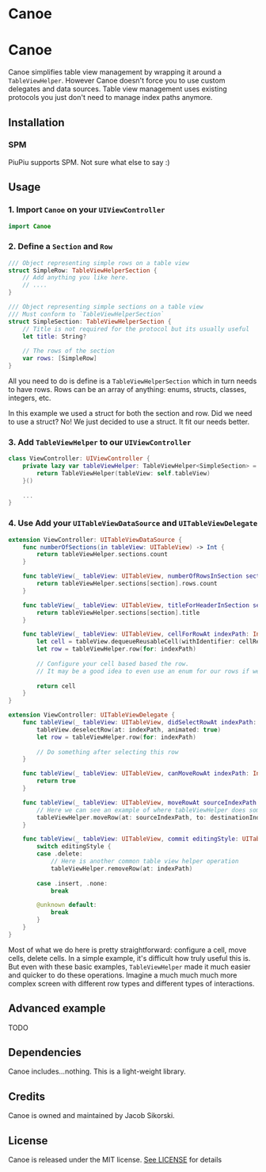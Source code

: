 # Canoe

Canoe
============

Canoe simplifies table view management by wrapping it around a `TableViewHelper`. However Canoe doesn't force you to use custom delegates and data sources. Table view management uses existing protocols you just don't need to manage index paths anymore.

## Installation

### SPM

PiuPiu supports SPM. Not sure what else to say :)

## Usage

### 1. Import `Canoe` on your `UIViewController`

```swift
import Canoe
```

### 2. Define a `Section` and `Row`

```swift
/// Object representing simple rows on a table view
struct SimpleRow: TableViewHelperSection {
    // Add anything you like here.
    // ....
}

/// Object representing simple sections on a table view
/// Must conform to `TableViewHelperSection`
struct SimpleSection: TableViewHelperSection {
    // Title is not required for the protocol but its usually useful
    let title: String?
    
    // The rows of the section
    var rows: [SimpleRow]
}
```

All you need to do is define is a `TableViewHelperSection` which in turn needs to have rows. Rows can be an array of anything: enums, structs, classes, integers, etc.

In this example we used a struct for both the section and row. Did we need to use a struct? No! We just decided to use a struct. It fit our needs better.

### 3. Add `TableViewHelper` to our `UIViewController`

```swift
class ViewController: UIViewController {
    private lazy var tableViewHelper: TableViewHelper<SimpleSection> = {
        return TableViewHelper(tableView: self.tableView)
    }()
    
    ...
}
```

### 4. Use Add your `UITableViewDataSource` and `UITableViewDelegate`

```swift
extension ViewController: UITableViewDataSource {
    func numberOfSections(in tableView: UITableView) -> Int {
        return tableViewHelper.sections.count
    }

    func tableView(_ tableView: UITableView, numberOfRowsInSection section: Int) -> Int {
        return tableViewHelper.sections[section].rows.count
    }

    func tableView(_ tableView: UITableView, titleForHeaderInSection section: Int) -> String? {
        return tableViewHelper.sections[section].title
    }

    func tableView(_ tableView: UITableView, cellForRowAt indexPath: IndexPath) -> UITableViewCell {
        let cell = tableView.dequeueReusableCell(withIdentifier: cellReuseIdentifier, for: indexPath)
        let row = tableViewHelper.row(for: indexPath)
        
        // Configure your cell based based the row.
        // It may be a good idea to even use an enum for our rows if we're supporting different types of cells
        
        return cell
    }
}
```

```swift
extension ViewController: UITableViewDelegate {
    func tableView(_ tableView: UITableView, didSelectRowAt indexPath: IndexPath) {
        tableView.deselectRow(at: indexPath, animated: true)
        let row = tableViewHelper.row(for: indexPath)
        
        // Do something after selecting this row
    }

    func tableView(_ tableView: UITableView, canMoveRowAt indexPath: IndexPath) -> Bool {
        return true
    }

    func tableView(_ tableView: UITableView, moveRowAt sourceIndexPath: IndexPath, to destinationIndexPath: IndexPath) {
        // Here we can see an example of where tableViewHelper does some common things for us
        tableViewHelper.moveRow(at: sourceIndexPath, to: destinationIndexPath)
    }

    func tableView(_ tableView: UITableView, commit editingStyle: UITableViewCell.EditingStyle, forRowAt indexPath: IndexPath) {
        switch editingStyle {
        case .delete:
            // Here is another common table view helper operation
            tableViewHelper.removeRow(at: indexPath)
            
        case .insert, .none:
            break

        @unknown default:
            break
        }
    }
}
```

Most of what we do here is pretty straightforward: configure a cell, move cells, delete cells. In a simple example, it's difficult how truly useful this is. 
But even with these basic examples, `TableViewHelper` made it much easier and quicker to do these operations. 
Imagine a much much much more complex screen with different row types and different types of interactions.

## Advanced example
TODO

## Dependencies

Canoe includes...nothing. This is a light-weight library.

## Credits

Canoe is owned and maintained by Jacob Sikorski.

## License

Canoe is released under the MIT license. [See LICENSE](https://github.com/cuba/Canoe/blob/master/LICENSE) for details
